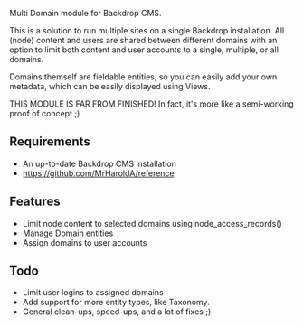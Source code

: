 Multi Domain module for Backdrop CMS.

This is a solution to run multiple sites on a single Backdrop installation. All (node) content and users are shared between different domains with an option to limit both content and user accounts to a single, multiple, or all domains.

Domains themself are fieldable entities, so you can easily add your own metadata, which can be easily displayed using Views.

THIS MODULE IS FAR FROM FINISHED! In fact, it's more like a semi-working proof of concept ;)

Requirements
------------
- An up-to-date Backdrop CMS installation
- https://github.com/MrHaroldA/reference

Features
------------
- Limit node content to selected domains using node_access_records()
- Manage Domain entities
- Assign domains to user accounts

Todo
------------
- Limit user logins to assigned domains
- Add support for more entity types, like Taxonomy.
- General clean-ups, speed-ups, and a lot of fixes ;)
